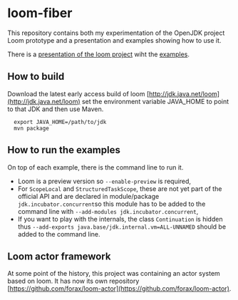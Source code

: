 # loom-fiber
This repository contains both my experimentation of the OpenJDK project Loom prototype
and a presentation and examples showing how to use it.

There is a [presentation of the loom project](loom%20is%20looming.pdf)
wiht the [examples](src/main/java/fr/umlv/loom/example).

## How to build

Download the latest early access build of loom [http://jdk.java.net/loom](http://jdk.java.net/loom)
set the environment variable JAVA_HOME to point to that JDK and then use Maven.

```
  export JAVA_HOME=/path/to/jdk
  mvn package
```

## How to run the examples

On top of each example, there is the command line to run it.
- Loom is a preview version so `--enable-preview` is required,
- For `ScopeLocal` and `StructuredTaskScope`, these are not yet part of the official API
  and are declared in module/package `jdk.incubator.concurrent`so this module
  has to be added to the command line with `--add-modules jdk.incubator.concurrent`,
- If you want to play with the internals, the class `Continuation` is hidden thus
  `--add-exports java.base/jdk.internal.vm=ALL-UNNAMED` should be added to the command line.

## Loom actor framework

At some point of the history, this project was containing an actor system based on loom.
It has now its own repository [https://github.com/forax/loom-actor](https://github.com/forax/loom-actor).
